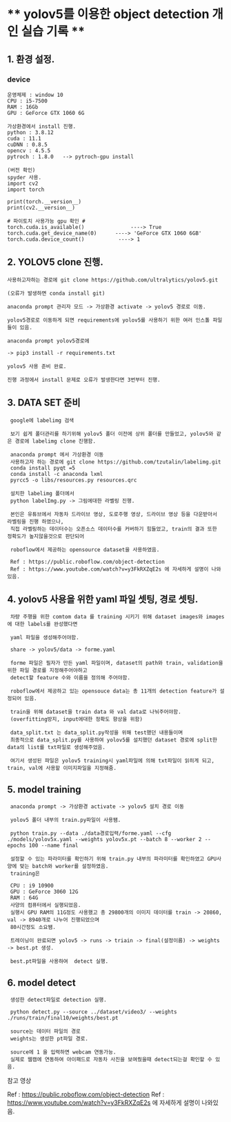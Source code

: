 # ** yolov5를 이용한 object detection 개인 실습 기록 **

## 1. 환경 설정.

 ### device 
    운영체제 : window 10
    CPU : i5-7500
    RAM : 16Gb
    GPU : GeForce GTX 1060 6G

    가상환경에서 install 진행.
    python : 3.8.12
    cuda : 11.1
    cuDNN : 0.8.5 
    opencv : 4.5.5 
    pytroch : 1.8.0   --> pytroch-gpu install

    (버전 확인)
    spyder 사용.
    import cv2
    import torch

    print(torch.__version__)  
    print(cv2.__version__)

    # 파이토치 사용가능 gpu 확인 #
    torch.cuda.is_available()               ----> True
    torch.cuda.get_device_name(0)      ----> 'GeForce GTX 1060 6GB'
    torch.cuda.device_count()	        ----> 1


## 2. YOLOV5 clone 진행.

    사용하고자하는 경로에 git clone https://github.com/ultralytics/yolov5.git

    (오류가 발생하면 conda install git)

    anaconda prompt 관리자 모드 -> 가상환경 activate -> yolov5 경로로 이동.

    yolov5경로로 이동하게 되면 requirements에 yolov5를 사용하기 위한 여러 인스톨 파일들이 있음.

    anaconda prompt yolov5경로에 

    -> pip3 install -r requirements.txt

    yolov5 사용 준비 완료.

    진행 과정에서 install 문제로 오류가 발생한다면 3번부터 진행.



## 3. DATA SET 준비

     google에 labelimg 검색

     보기 쉽게 폴더관리를 하기위해 yolov5 폴더 이전에 상위 폴더를 만들었고, yolov5와 같은 경로에 labelimg clone 진행함.

     anaconda prompt 에서 가상환경 이동 
     사용하고자 하는 경로에 git clone https://github.com/tzutalin/labelimg.git
     conda install pyqt =5
     conda install -c anaconda lxml
     pyrcc5 -o libs/resources.py resources.qrc

     설치한 labelimg 폴더에서 
     python labelImg.py -> 그림에대한 라벨링 진행.

     본인은 유튜브에서 자동차 드라이브 영상, 도로주행 영상, 드라이브 영상 등을 다운받아서 라벨링을 진행 하였으나,
     직접 라벨링하는 데이터수는 오픈소스 데이터수를 커버하기 힘들었고, train의 결과 또한 정확도가 높지않을것으로 판단되어

     roboflow에서 제공하는 opensource dataset을 사용하였음.

     Ref : https://public.roboflow.com/object-detection
     Ref : https://www.youtube.com/watch?v=y3FkRXZqE2s 에 자세하게 설명이 나와있음.


## 4. yolov5 사용을 위한 yaml 파일 셋팅, 경로 셋팅.

     차량 주행을 위한 comtom data 를 training 시키기 위해 dataset images와 images에 대한 labels를 완성했다면

     yaml 파일을 생성해주어야함.

     share -> yolov5/data -> forme.yaml

     forme 파일은 필자가 만든 yaml 파일이며, dataset의 path와 train, validation을 위한 파일 경로를 지정해주어야하고
     detect할 feature 수와 이름을 정의해 주어야함.

     roboflow에서 제공하고 있는 opensouce data는 총 11개의 detection feature가 설정되어 있음.

     train을 위해 dataset을 train data 와 val data로 나눠주어야함.
     (overfitting방지, input에대한 정확도 향상을 위함) 

     data_split.txt 는 data_split.py작성을 위해 test했던 내용들이며
     최종적으로 data_split.py를 사용하여 yolov5를 설치했던 dataset 경로에 split한 data의 list를 txt파일로 생성해주었음.

     여기서 생성된 파일은 yolov5 training시 yaml파일에 의해 txt파일이 읽히게 되고, train, val에 사용할 이미지파일을 지정해줌.


## 5. model training 

     anaconda prompt -> 가상환경 activate -> yolov5 설치 경로 이동

     yolov5 폴더 내부의 train.py파일이 사용됌.

     python train.py --data ./data경로입력/forme.yaml --cfg ./models/yolov5x.yaml --weights yolov5x.pt --batch 8 --worker 2 --epochs 100 --name final

     설정할 수 있는 파라미터를 확인하기 위해 train.py 내부의 파라미터를 확인하였고 GPU사양에 맞는 batch와 worker를 설정하였음.
     training은 

     CPU : i9 10900
     GPU : GeForce 3060 12G
     RAM : 64G
     사양의 컴퓨터에서 실행되었음. 
     실행시 GPU RAM의 11G정도 사용했고 총 29800개의 이미지 데이터를 train -> 20860,  val -> 8940개로 나누어 진행되었으며
     80시간정도 소요됌.

     트레이닝이 완료되면 yolov5 -> runs -> triain -> final(설정이름) -> weights -> best.pt 생성.

     best.pt파일을 사용하여  detect 실행.

## 6. model detect

     생성한 detect파일로 detection 실행.

     python detect.py --source ../dataset/video3/ --weights ./runs/train/final10/weights/best.pt

     source는 데이터 파일의 경로
     weights는 생성한 pt파일 경로.

     source에 1 을 입력하면 webcam 연동가능.
     실제로 웹캠에 연동하여 아이패드로 자동차 사진을 보여줬을때 detect되는걸 확인할 수 있음.


참고 영상

Ref : https://public.roboflow.com/object-detection
Ref : https://www.youtube.com/watch?v=y3FkRXZqE2s 에 자세하게 설명이 나와있음.









